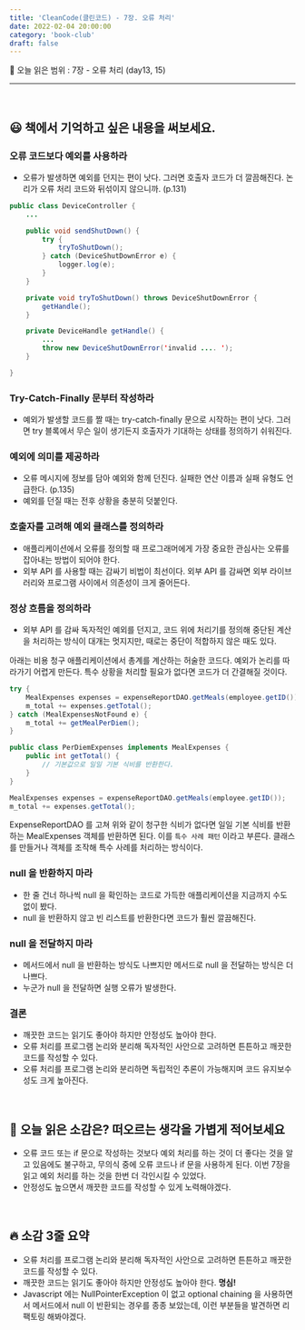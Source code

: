 ```yaml
---
title: 'CleanCode(클린코드) - 7장. 오류 처리'
date: 2022-02-04 20:00:00
category: 'book-club'
draft: false
---
```


🔖 오늘 읽은 범위 : 7장 - 오류 처리 (day13, 15)

---

<br>

## 😃 **책에서 기억하고 싶은 내용을 써보세요.**


### **오류 코드보다 예외를 사용하라**

- 오류가 발생하면 예외를 던지는 편이 낫다. 그러면 호출자 코드가 더 깔끔해진다. 논리가 오류 처리 코드와 뒤섞이지 않으니까. (p.131)

```java
public class DeviceController {
	...

	public void sendShutDown() {
		try {
			tryToShutDown();
		} catch (DeviceShutDownError e) { 
			logger.log(e);
		}
	}

	private void tryToShutDown() throws DeviceShutDownError { 
		getHandle();
	}

	private DeviceHandle getHandle() { 
		...
		throw new DeviceShutDownError('invalid .... ');
	}

}
```

### **Try-Catch-Finally 문부터 작성하라**

- 예외가 발생할 코드를 짤 때는 try-catch-finally 문으로 시작하는 편이 낫다. 그러면 try 블록에서 무슨 일이 생기든지 호출자가 기대하는 상태를 정의하기 쉬워진다.

### **예외에 의미를 제공하라**

- 오류 메시지에 정보를 담아 예외와 함께 던진다. 실패한 연산 이름과 실패 유형도 언급한다. (p.135)
- 예외를 던질 때는 전후 상황을 충분히 덧붙인다.

### **호출자를 고려해 예외 클래스를 정의하라**

- 애플리케이션에서 오류를 정의할 때 프로그래머에게 가장 중요한 관심사는 오류를 잡아내는 방법이 되어야 한다.
- 외부 API 를 사용할 때는 감싸기 비법이 최선이다. 외부 API 를 감싸면 외부 라이브러리와 프로그램 사이에서 의존성이 크게 줄어든다.

### **정상 흐름을 정의하라**

- 외부 API 를 감싸 독자적인 예외를 던지고, 코드 위에 처리기를 정의해 중단된 계산을 처리하는 방식이 대개는 멋지지만, 때로는 중단이 적합하지 않은 때도 있다.

아래는 비용 청구 애플리케이션에서 총계를 계산하는 허술한 코드다. 예외가 논리를 따라가기 어렵게 만든다. 특수 상황을 처리할 필요가 없다면 코드가 더 간결해질 것이다.

```java
try { 
	MealExpenses expenses = expenseReportDAO.getMeals(employee.getID());
	m_total += expenses.getTotal();
} catch (MealExpensesNotFound e) {
	m_total += getMealPerDiem();
}
```

```java
public class PerDiemExpenses implements MealExpenses {
	public int getTotal() { 
		// 기본값으로 일일 기본 식비를 반환한다.
	}
}

MealExpenses expenses = expenseReportDAO.getMeals(employee.getID());
m_total += expenses.getTotal();
```

ExpenseReportDAO 를 고쳐 위와 같이 청구한 식비가 없다면 일일 기본 식비를 반환하는 MealExpenses 객체를 반환하면 된다. 이를 `특수 사례 패턴` 이라고 부른다. 클래스를 만들거나 객체를 조작해 특수 사례를 처리하는 방식이다.

### **null 을 반환하지 마라**

- 한 줄 건너 하나씩 null 을 확인하는 코드로 가득한 애플리케이션을 지금까지 수도 없이 봤다.
- null 을 반환하지 않고 빈 리스트를 반환한다면 코드가 훨씬 깔끔해진다.

### **null 을 전달하지 마라**

- 메서드에서 null 을 반환하는 방식도 나쁘지만 메서드로 null 을 전달하는 방식은 더 나쁘다.
- 누군가 null 을 전달하면 실행 오류가 발생한다.

### **결론**

- 깨끗한 코드는 읽기도 좋아야 하지만 안정성도 높아야 한다.
- 오류 처리를 프로그램 논리와 분리해 독자적인 사안으로 고려하면 튼튼하고 깨끗한 코드를 작성할 수 있다.
- 오류 처리를 프로그램 논리와 분리하면 독립적인 추론이 가능해지며 코드 유지보수성도 크게 높아진다.

<br>

## 🤔 **오늘 읽은 소감은? 떠오르는 생각을 가볍게 적어보세요**


- 오류 코드 또는 if 문으로 작성하는 것보다 예외 처리를 하는 것이 더 좋다는 것을 알고 있음에도 불구하고, 무의식 중에 오류 코드나 if 문을 사용하게 된다. 이번 7장을 읽고 예외 처리를 하는 것을 한번 더 각인시킬 수 있었다.
- 안정성도 높으면서 깨끗한 코드를 작성할 수 있게 노력해야겠다.

<br>

## 🔥 **소감 3줄 요약**


- 오류 처리를 프로그램 논리와 분리해 독자적인 사안으로 고려하면 튼튼하고 깨끗한 코드를 작성할 수 있다.
- 깨끗한 코드는 읽기도 좋아야 하지만 안정성도 높아야 한다. **명심!**
- Javascript 에는 NullPointerException 이 없고 optional chaining 을 사용하면서 메서드에서 null 이 반환되는 경우를 종종 보았는데, 이런 부분들을 발견하면 리팩토링 해봐야겠다.